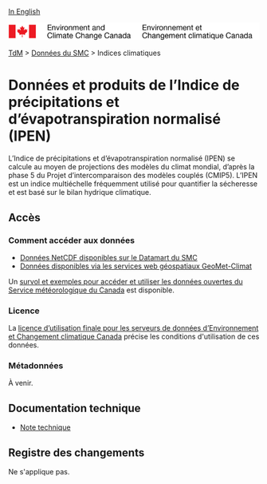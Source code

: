 [In English](readme_climateindices_en.md)

![ECCC logo](../../img_eccc-logo.png)

[TdM](../../readme_fr.md) > [Données du SMC](../readme_fr.md) > Indices climatiques

# Données et produits de l’Indice de précipitations et d’évapotranspiration normalisé (IPEN)

L’Indice de précipitations et d’évapotranspiration normalisé (IPEN) se calcule au moyen de projections des modèles du climat mondial, d’après la phase 5 du Projet d’intercomparaison des modèles couplés (CMIP5). L’IPEN est un indice multiéchelle fréquemment utilisé pour quantifier la sécheresse et est basé sur le bilan hydrique climatique.

## Accès

### Comment accéder aux données

* [Données NetCDF disponibles sur le Datamart du SMC](readme_climateindices-datamart_fr.md)
* [Données disponibles via les services web géospatiaux GeoMet-Climat](../../msc-geomet/readme_en.md)

Un [survol et exemples pour accéder et utiliser les données ouvertes du Service météorologique du Canada](../../usage/readme_fr.md) est disponible.

### Licence

La [licence d’utilisation finale pour les serveurs de données d’Environnement et Changement climatique Canada](../../licence/readme_fr.md) précise les conditions d'utilisation de ces données.

### Métadonnées

À venir.

## Documentation technique

* [Note technique](http://dd.weather.gc.ca/climate/doc/indices/INDICES_Technical_Documentation_fr.pdf)

## Registre des changements 

Ne s'applique pas.
